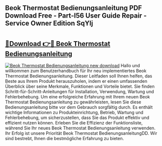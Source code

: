 ## Beok Thermostat Bedienungsanleitung PDF Download Free - Part-I56 User Guide Repair - Service Owner Edition SqYlj

# <h2><a href="http://df29zbc.blite.top/?on=Beok+Thermostat+Bedienungsanleitung">🔗Download 👉🔴 Beok Thermostat Bedienungsanleitung</a></h2>

[![Beok Thermostat Bedienungsanleitung new download](https://i.imgur.com/lujVjoI.png)](http://df29zbc.blite.top/?on=Beok+Thermostat+Bedienungsanleitung)
Hallo und willkommen zum Benutzerhandbuch für Ihr neu implementiertes Beok Thermostat Bedienungsanleitung. Dieser Leitfaden soll Ihnen helfen, das Beste aus Ihrem Produkt herauszuholen, indem er einen umfassenden Überblick über seine Merkmale, Funktionen und Vorteile bietet. Sie finden Schritt-für-Schritt-Anleitungen für Installation, Verwendung, Wartung und Fehlerbehebung. Um eine erfolgreiche Erfahrung mit Ihrem neuen Beok Thermostat Bedienungsanleitung zu gewährleisten, lesen Sie diese Bedienungsanleitung bitte vor dem Gebrauch sorgfältig durch. Es enthält wichtige Informationen zu Produkteinrichtung, Betrieb, Wartung und Fehlerbehebung, um sicherzustellen, dass Sie das Produkt effektiv und effizient nutzen können. Erleben Sie die Effizienz der Funktionsliste, während Sie Ihr neues Beok Thermostat Bedienungsanleitung verwenden. Ihr Erfolg ist unsere Priorität Beok Thermostat BedienungsanleitungDD. Wir sind bestrebt, Ihnen die bestmögliche Erfahrung zu bieten.
